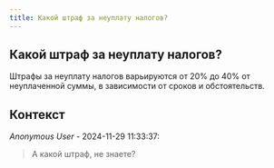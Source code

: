 ```yaml
---
title: Какой штраф за неуплату налогов?
---
```


## Какой штраф за неуплату налогов?

Штрафы за неуплату налогов варьируются от 20% до 40% от неуплаченной суммы, в зависимости от сроков и обстоятельств.

## Контекст

_Anonymous User_ - 2024-11-29 11:33:37:

> А какой штраф, не знаете?
